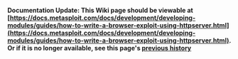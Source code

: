 <!-- Maintainers:  Please do not modify this file directly, create a pull request instead -->

**Documentation Update: This Wiki page should be viewable at [https://docs.metasploit.com/docs/development/developing-modules/guides/how-to-write-a-browser-exploit-using-httpserver.html](https://docs.metasploit.com/docs/development/developing-modules/guides/how-to-write-a-browser-exploit-using-httpserver.html). Or if it is no longer available, see this page's [previous history](./_history)**

